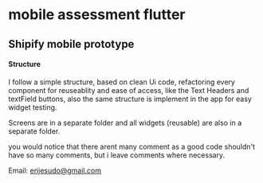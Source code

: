 # mobile assessment flutter

## Shipify mobile prototype
#### Structure

I follow a simple structure, based on clean Ui code, refactoring every component for reuseablity and ease of access, like the Text Headers and textField buttons, also the same structure is implement in the app for easy widget testing.

Screens are in a separate folder and all widgets (reusable) are also in a separate folder.

you would notice that there arent many comment as a good code shouldn't have so many comments, but i leave comments where necessary.

Email: erijesudo@gmail.com

